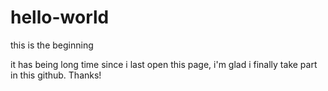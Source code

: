 # hello-world
this is the beginning


it has being long time since i last open this page, i'm glad i finally take part in this github. Thanks!
